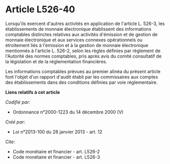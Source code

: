 # Article L526-40

Lorsqu'ils exercent d'autres activités en application de l'article L. 526-3, les établissements de monnaie électronique
établissent des informations comptables distinctes relatives aux activités d'émission et de gestion de monnaie électronique
et aux services connexes opérationnels ou étroitement liés à l'émission et à la gestion de monnaie électronique mentionnés à
l'article L. 526-2, selon les règles définies par règlement de l'Autorité des normes comptables, pris après avis du comité
consultatif de la législation et de la réglementation financières.

Les informations comptables prévues au premier alinéa du présent article font l'objet d'un rapport d'audit établi par les
commissaires aux comptes des établissements dans des conditions définies par voie réglementaire.

**Liens relatifs à cet article**

_Codifié par_:

  - Ordonnance n°2000-1223 du 14 décembre 2000 (V)

_Créé par_:

  - Loi n°2013-100 du 28 janvier 2013 - art. 12

_Cite_:

  - Code monétaire et financier - art. L526-2
  - Code monétaire et financier - art. L526-3
